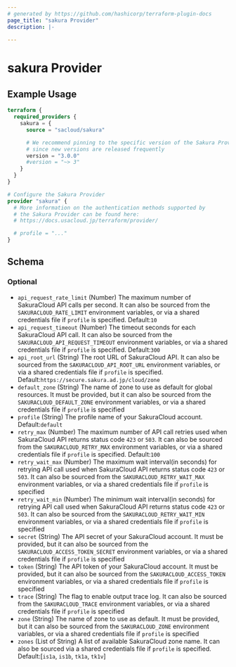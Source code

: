 ```yaml
---
# generated by https://github.com/hashicorp/terraform-plugin-docs
page_title: "sakura Provider"
description: |-
  
---
```


# sakura Provider



## Example Usage

```terraform
terraform {
  required_providers {
    sakura = {
      source = "sacloud/sakura"

      # We recommend pinning to the specific version of the Sakura Provider you're using
      # since new versions are released frequently
      version = "3.0.0"
      #version = "~> 3"
    }
  }
}

# Configure the Sakura Provider
provider "sakura" {
  # More information on the authentication methods supported by
  # the Sakura Provider can be found here:
  # https://docs.usacloud.jp/terraform/provider/

  # profile = "..."
}
```

<!-- schema generated by tfplugindocs -->
## Schema

### Optional

- `api_request_rate_limit` (Number) The maximum number of SakuraCloud API calls per second. It can also be sourced from the `SAKURACLOUD_RATE_LIMIT` environment variables, or via a shared credentials file if `profile` is specified. Default:`10`
- `api_request_timeout` (Number) The timeout seconds for each SakuraCloud API call. It can also be sourced from the `SAKURACLOUD_API_REQUEST_TIMEOUT` environment variables, or via a shared credentials file if `profile` is specified. Default:`300`
- `api_root_url` (String) The root URL of SakuraCloud API. It can also be sourced from the `SAKURACLOUD_API_ROOT_URL` environment variables, or via a shared credentials file if `profile` is specified. Default:`https://secure.sakura.ad.jp/cloud/zone`
- `default_zone` (String) The name of zone to use as default for global resources. It must be provided, but it can also be sourced from the `SAKURACLOUD_DEFAULT_ZONE` environment variables, or via a shared credentials file if `profile` is specified
- `profile` (String) The profile name of your SakuraCloud account. Default:`default`
- `retry_max` (Number) The maximum number of API call retries used when SakuraCloud API returns status code `423` or `503`. It can also be sourced from the `SAKURACLOUD_RETRY_MAX` environment variables, or via a shared credentials file if `profile` is specified. Default:`100`
- `retry_wait_max` (Number) The maximum wait interval(in seconds) for retrying API call used when SakuraCloud API returns status code `423` or `503`.  It can also be sourced from the `SAKURACLOUD_RETRY_WAIT_MAX` environment variables, or via a shared credentials file if `profile` is specified
- `retry_wait_min` (Number) The minimum wait interval(in seconds) for retrying API call used when SakuraCloud API returns status code `423` or `503`. It can also be sourced from the `SAKURACLOUD_RETRY_WAIT_MIN` environment variables, or via a shared credentials file if `profile` is specified
- `secret` (String) The API secret of your SakuraCloud account. It must be provided, but it can also be sourced from the `SAKURACLOUD_ACCESS_TOKEN_SECRET` environment variables, or via a shared credentials file if `profile` is specified
- `token` (String) The API token of your SakuraCloud account. It must be provided, but it can also be sourced from the `SAKURACLOUD_ACCESS_TOKEN` environment variables, or via a shared credentials file if `profile` is specified
- `trace` (String) The flag to enable output trace log. It can also be sourced from the `SAKURACLOUD_TRACE` environment variables, or via a shared credentials file if `profile` is specified
- `zone` (String) The name of zone to use as default. It must be provided, but it can also be sourced from the `SAKURACLOUD_ZONE` environment variables, or via a shared credentials file if `profile` is specified
- `zones` (List of String) A list of available SakuraCloud zone name. It can also be sourced via a shared credentials file if `profile` is specified. Default:[`is1a`, `is1b`, `tk1a`, `tk1v`]
